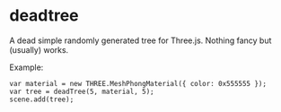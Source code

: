 # deadtree
A dead simple randomly generated tree for Three.js. Nothing fancy but (usually) works.

Example:
```
var material = new THREE.MeshPhongMaterial({ color: 0x555555 });
var tree = deadTree(5, material, 5);
scene.add(tree);
```
